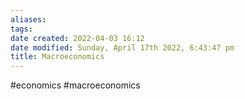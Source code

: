 ```yaml
---
aliases: 
tags: 
date created: 2022-04-03 16:12
date modified: Sunday, April 17th 2022, 6:43:47 pm
title: Macroeconomics
---
```


#economics #macroeconomics
